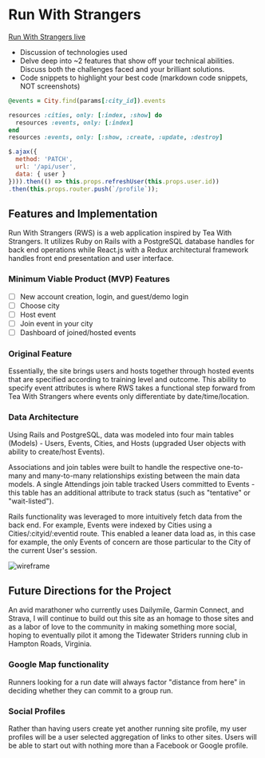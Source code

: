 # Run With Strangers

[Run With Strangers live][heroku]

[heroku]: https://run-with-strangers.herokuapp.com/#/

- Discussion of technologies used
- Delve deep into ~2 features that show off your technical abilities.  Discuss both the challenges faced and your brilliant solutions.   
- Code snippets to highlight your best code (markdown code snippets, NOT screenshots)

```ruby
@events = City.find(params[:city_id]).events
```
```Ruby
resources :cities, only: [:index, :show] do
  resources :events, only: [:index]
end
resources :events, only: [:show, :create, :update, :destroy]
```

```javascript
$.ajax({
  method: 'PATCH',
  url: '/api/user',
  data: { user }
}))).then(() => this.props.refreshUser(this.props.user.id))
.then(this.props.router.push(`/profile`));
```

## Features and Implementation

Run With Strangers (RWS) is a web application inspired by Tea With Strangers.  It utilizes Ruby on Rails with a PostgreSQL database handles for back end operations while React.js with a Redux architectural framework handles front end presentation and user interface.

### Minimum Viable Product (MVP) Features
- [ ] New account creation, login, and guest/demo login
- [ ] Choose city
- [ ] Host event
- [ ] Join event in your city
- [ ] Dashboard of joined/hosted events

### Original Feature

Essentially, the site brings users and hosts together through hosted events that are specified according to training level and outcome.  This ability to specify event attributes is where RWS takes a functional step forward from Tea With Strangers where events only differentiate by date/time/location.

### Data Architecture

Using Rails and PostgreSQL, data was modeled into four main tables (Models) - Users, Events, Cities, and Hosts (upgraded User objects with ability to create/host Events).

Associations and join tables were built to handle the respective one-to-many and many-to-many relationships existing between the main data models.  A single Attendings join table tracked Users committed to Events - this table has an additional attribute to track status (such as "tentative" or "wait-listed").

Rails functionality was leveraged to more intuitively fetch data from the back end.  For example, Events were indexed by Cities using a Cities/:cityid/:eventid route.  This enabled a leaner data load as, in this case for example, the only Events of concern are those particular to the City of the current User's session.

![wireframe]

[wireframe]: /docs/wireframes/city-select.png


## Future Directions for the Project

An avid marathoner who currently uses Dailymile, Garmin Connect, and Strava, I will continue to build out this site as an homage to those sites and as a labor of love to the community in making something more social, hoping to eventually pilot it among the Tidewater Striders running club in Hampton Roads, Virginia.

### Google Map functionality

Runners looking for a run date will always factor "distance from here" in deciding whether they can commit to a group run.

### Social Profiles

Rather than having users create yet another running site profile, my user profiles will be a user selected aggregation of links to other sites.  Users will be able to start out with nothing more than a Facebook or Google profile.
